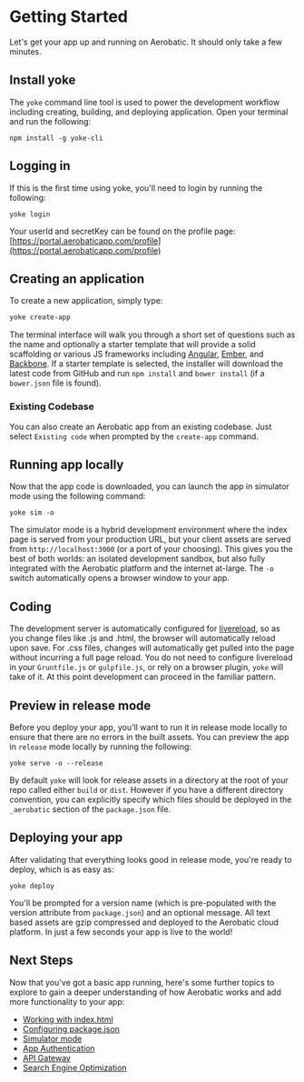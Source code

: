 # Getting Started
Let's get your app up and running on Aerobatic. It should only take a few minutes.

## Install yoke
The `yoke` command line tool is used to power the development workflow including creating, building, and deploying application. Open your terminal and run the following:

```
npm install -g yoke-cli
```

## Logging in
If this is the first time using yoke, you'll need to login by running the following:

```
yoke login
```

Your userId and secretKey can be found on the profile page: [https://portal.aerobaticapp.com/profile](https://portal.aerobaticapp.com/profile)

## Creating an application
To create a new application, simply type:

```bash
yoke create-app
```

The terminal interface will walk you through a short set of questions such as the name and optionally a starter template that will provide a solid scaffolding or various JS frameworks including [Angular](https://github.com/aerobatic/angular-seed), [Ember](https://github.com/aerobatic/emberjs-starter-kit), and [Backbone](https://github.com/aerobatic/backbone-boilerplate). If a starter template is selected, the installer will download the latest code from GitHub and run `npm install` and `bower install` (if a `bower.json` file is found).

### Existing Codebase
You can also create an Aerobatic app from an existing codebase. Just select `Existing code` when prompted by the `create-app` command.


## Running app locally
Now that the app code is downloaded, you can launch the app in simulator mode using the following command:

```
yoke sim -o
```
The simulator mode is a hybrid development environment where the index page is served from your production URL, but your client assets are served from `http://localhost:3000` (or a port of your choosing). This gives you the best of both worlds: an isolated development sandbox, but also fully integrated with the Aerobatic platform and the internet at-large. The `-o` switch automatically opens a browser window to your app.


## Coding

The development server is automatically configured for [livereload](http://livereload.com/), so as you change files like .js and .html, the browser will automatically reload upon save. For .css files, changes will automatically get pulled into the page without incurring a full page reload. You do not need to configure livereload in your `Gruntfile.js` or `gulpfile.js`, or rely on a browser plugin, `yoke` will take of it. At this point development can proceed in the familiar pattern.


## Preview in release mode
Before you deploy your app, you'll want to run it in release mode locally to ensure that there are no errors in the built assets. You can preview the app in `release` mode locally by running the following:

```
yoke serve -o --release
```

By default `yoke` will look for release assets in a directory at the root of your repo called either `build` or `dist`. However if you have a different directory convention, you can explicitly specify which files should be deployed in the `_aerobatic` section of the `package.json` file.

## Deploying your app
After validating that everything looks good in release mode, you're ready to deploy, which is as easy as:

```
yoke deploy
```

You'll be prompted for a version name (which is pre-populated with the version attribute from `package.json`) and an optional message. All text based assets are gzip compressed and deployed to the Aerobatic cloud platform. In just a few seconds your app is live to the world!

## Next Steps
Now that you've got a basic app running, here's some further topics to explore to gain a deeper understanding of how Aerobatic works and add more functionality to your app:

* [Working with index.html](/docs/index-html)
* [Configuring package.json](/docs/package-json)
* [Simulator mode](/docs/simulator-mode)
* [App Authentication](/docs/auth)
* [API Gateway](/docs/api-gateway)
* [Search Engine Optimization](/docs/seo)
